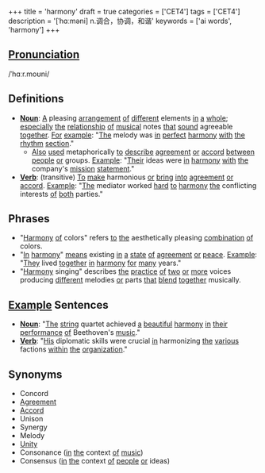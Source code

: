+++
title = 'harmony'
draft = true
categories = ['CET4']
tags = ['CET4']
description = '[ˈhɑːməni] n.调合，协调，和谐'
keywords = ['ai words', 'harmony']
+++

## [Pronunciation](/post/pronunciation/)
/ˈhɑːr.moʊni/

## Definitions
- **[Noun](/post/noun/)**: [A](/post/a/) pleasing [arrangement](/post/arrangement/) [of](/post/of/) [different](/post/different/) elements [in](/post/in/) [a](/post/a/) [whole](/post/whole/); [especially](/post/especially/) [the](/post/the/) [relationship](/post/relationship/) [of](/post/of/) [musical](/post/musical/) notes [that](/post/that/) [sound](/post/sound/) agreeable [together](/post/together/). [For](/post/for/) [example](/post/example/): "[The](/post/the/) melody was [in](/post/in/) [perfect](/post/perfect/) [harmony](/post/harmony/) [with](/post/with/) [the](/post/the/) [rhythm](/post/rhythm/) [section](/post/section/)."
  - [Also](/post/also/) [used](/post/used/) metaphorically [to](/post/to/) [describe](/post/describe/) [agreement](/post/agreement/) [or](/post/or/) [accord](/post/accord/) [between](/post/between/) [people](/post/people/) [or](/post/or/) groups. [Example](/post/example/): "[Their](/post/their/) ideas were [in](/post/in/) [harmony](/post/harmony/) [with](/post/with/) [the](/post/the/) company's [mission](/post/mission/) [statement](/post/statement/)."
- **[Verb](/post/verb/)**: (transitive) [To](/post/to/) [make](/post/make/) harmonious [or](/post/or/) [bring](/post/bring/) [into](/post/into/) [agreement](/post/agreement/) [or](/post/or/) [accord](/post/accord/). [Example](/post/example/): "[The](/post/the/) mediator worked [hard](/post/hard/) [to](/post/to/) [harmony](/post/harmony/) [the](/post/the/) conflicting interests [of](/post/of/) [both](/post/both/) parties."

## Phrases
- "[Harmony](/post/harmony/) [of](/post/of/) colors" refers [to](/post/to/) [the](/post/the/) aesthetically pleasing [combination](/post/combination/) [of](/post/of/) colors.
- "[In](/post/in/) [harmony](/post/harmony/)" [means](/post/means/) existing [in](/post/in/) [a](/post/a/) [state](/post/state/) [of](/post/of/) [agreement](/post/agreement/) [or](/post/or/) [peace](/post/peace/). [Example](/post/example/): "[They](/post/they/) lived [together](/post/together/) [in](/post/in/) [harmony](/post/harmony/) [for](/post/for/) [many](/post/many/) years."
- "[Harmony](/post/harmony/) singing" describes [the](/post/the/) [practice](/post/practice/) [of](/post/of/) [two](/post/two/) [or](/post/or/) [more](/post/more/) voices producing [different](/post/different/) melodies [or](/post/or/) parts [that](/post/that/) [blend](/post/blend/) [together](/post/together/) musically.

## [Example](/post/example/) Sentences
- **[Noun](/post/noun/)**: "[The](/post/the/) [string](/post/string/) quartet achieved [a](/post/a/) [beautiful](/post/beautiful/) [harmony](/post/harmony/) [in](/post/in/) [their](/post/their/) [performance](/post/performance/) [of](/post/of/) Beethoven's [music](/post/music/)."
- **[Verb](/post/verb/)**: "[His](/post/his/) diplomatic skills were crucial [in](/post/in/) harmonizing [the](/post/the/) [various](/post/various/) factions [within](/post/within/) [the](/post/the/) [organization](/post/organization/)."

## Synonyms
- Concord
- [Agreement](/post/agreement/)
- [Accord](/post/accord/)
- Unison
- Synergy
- Melody
- [Unity](/post/unity/)
- Consonance ([in](/post/in/) [the](/post/the/) context [of](/post/of/) [music](/post/music/))
- Consensus ([in](/post/in/) [the](/post/the/) context [of](/post/of/) [people](/post/people/) [or](/post/or/) ideas)
